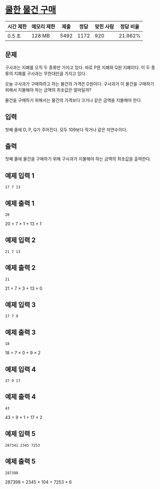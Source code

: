 

# [쿨한 물건 구매](https://www.acmicpc.net/problem/1214)

| 시간 제한 | 메모리 제한 | 제출 | 정답 | 맞힌 사람 | 정답 비율 |
| --- | --- | --- | --- | --- | --- |
| 0.5 초 | 128 MB | 5492 | 1172 | 920 | 21.962% |

## 문제

구사과는 지폐를 오직 두 종류만 가지고 있다. 바로 P원 지폐와 Q원 지폐이다. 이 두 종류의 지폐를 구사과는 무한대만큼 가지고 있다.

오늘 구사과가 구매하려고 하는 물건의 가격은 D원이다. 구사과가 이 물건을 구매하기 위해서 지불해야 하는 금액의 최솟값은 얼마일까?

물건을 구매하기 위해서는 물건의 가격보다 크거나 같은 금액을 지불해야 한다.

## 입력

첫째 줄에 D, P, Q가 주어진다. 모두 109보다 작거나 같은 자연수이다.

## 출력

첫째 줄에 물건을 구매하기 위해 구사과가 지불해야 하는 금액의 최솟값을 출력한다.

## 예제 입력 1

```
17 7 13

```

## 예제 출력 1

```
20

```

20 = 7 × 1 + 13 × 1

## 예제 입력 2

```
21 7 13

```

## 예제 출력 2

```
21

```

21 = 7 × 3 + 13 × 0

## 예제 입력 3

```
17 7 9

```

## 예제 출력 3

```
18

```

18 = 7 × 0 + 9 × 2

## 예제 입력 4

```
37 9 17

```

## 예제 출력 4

```
43

```

43 = 9 × 1 + 17 × 2

## 예제 입력 5

```
287341 2345 7253

```

## 예제 출력 5

```
287398

```

287398 = 2345 × 104 + 7253 × 6
